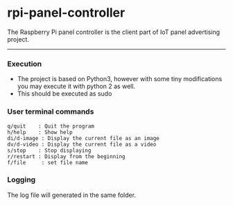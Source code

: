 # rpi-panel-controller
The Raspberry Pi panel controller is the client part of IoT panel advertising project.

-------------------

### Execution
- The project is based on Python3, however with some tiny modifications you may execute it with python 2 as well.
- This should be executed as sudo

### User terminal commands 
```
q/quit    : Quit the program
h/help    : Show help
di/d-image : Display the current file as an image
dv/d-video : Display the current file as a video
s/stop    : Stop displaying
r/restart : Display from the beginning
f/file     : set file name
```

### Logging
The log file will generated in the same folder.
